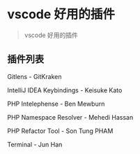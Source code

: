 # vscode 好用的插件
> vscode 好用的插件

## 插件列表

Gitlens - GitKraken

IntelliJ IDEA Keybindings - Keisuke Kato

PHP Intelephense - Ben Mewburn

PHP Namespace Resolver - Mehedi Hassan

PHP Refactor Tool - Son Tung PHAM

Terminal - Jun Han